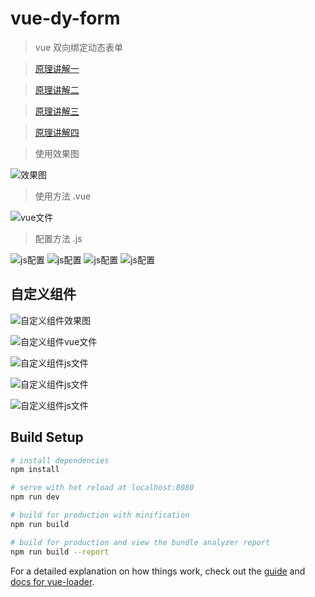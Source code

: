 # vue-dy-form

> vue 双向绑定动态表单

> [原理讲解一](https://mp.weixin.qq.com/s?__biz=MzIwNjc5ODA1Mw==&mid=2247484036&idx=1&sn=13bfaf51533bb5b0e7d448a2f7a8ab60&chksm=971d6f0ea06ae618fb65b414ac2733feb76fb02fe71a74891d4165cd6c8b56ab0f28b9d53fff&token=181237259&lang=zh_CN#rd)

> [原理讲解二](https://mp.weixin.qq.com/s?__biz=MzIwNjc5ODA1Mw==&mid=2247484043&idx=1&sn=34c2bd62cbb2e2e89667aab9e74e4418&chksm=971d6f01a06ae617990b7c367547a6bd2b08df72f75ddfd775ff817b2091a5812dd53d8a01c7&token=181237259&lang=zh_CN#rd)

> [原理讲解三](https://mp.weixin.qq.com/s?__biz=MzIwNjc5ODA1Mw==&mid=2247484050&idx=1&sn=3a1d6ef251e74063e2658577374f6edb&chksm=971d6f18a06ae60eb6446021b76f5bb138094e9b66eb181917612ffd1055e1542c0c89a15b79&token=181237259&lang=zh_CN#rd)

> [原理讲解四](https://mp.weixin.qq.com/s?__biz=MzIwNjc5ODA1Mw==&mid=2247484061&idx=1&sn=a4bd911675b0fc3a90dfc4d451e0f42b&chksm=971d6f17a06ae601d4fcbc8a0c3a35010c36ce0ca3983fd0d63d5ab4a4056cc4da945cdc31fd&token=181237259&lang=zh_CN#rd)

> 使用效果图

![效果图](./assets/xiaoguotu.jpg)

> 使用方法 .vue

![vue文件](./assets/helloworld-vue.jpg)

> 配置方法 .js

![js配置](./assets/helloworld-js-1.jpg)
![js配置](./assets/helloworld-js-2.jpg)
![js配置](./assets/helloworld-js-3.jpg)
![js配置](./assets/helloworld-js-4.jpg)

## 自定义组件

  ![自定义组件效果图](./assets/my1.jpg)

  ![自定义组件vue文件](./assets/my2.jpg)

  ![自定义组件js文件](./assets/my3.jpg)

  ![自定义组件js文件](./assets/my4.jpg)

  ![自定义组件js文件](./assets/my5.jpg)

## Build Setup

``` bash
# install dependencies
npm install

# serve with hot reload at localhost:8080
npm run dev

# build for production with minification
npm run build

# build for production and view the bundle analyzer report
npm run build --report
```

For a detailed explanation on how things work, check out the [guide](http://vuejs-templates.github.io/webpack/) and [docs for vue-loader](http://vuejs.github.io/vue-loader).

